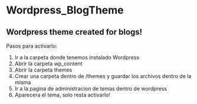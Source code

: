 # Wordpress_BlogTheme
Wordpress theme created for blogs!
------------------------------------------------

Pasos para activarlo:
  1. Ir a la carpeta donde tenemos instalado Wordpress
  2. Abrir la carpeta wp_content
  3. Abrir la carpeta themes
  4. Crear una carpeta dentro de /themes y guardar los archivos dentro de la misma
  5. Ir a la pagina de administracion de temas dentro de wordpress
  6. Aparecera el tema, solo resta activarlo!
